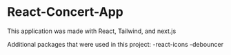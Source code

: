 # React-Concert-App

This application was made with React, Tailwind, and next.js

Additional packages that were used in this project:
-react-icons
-debouncer
